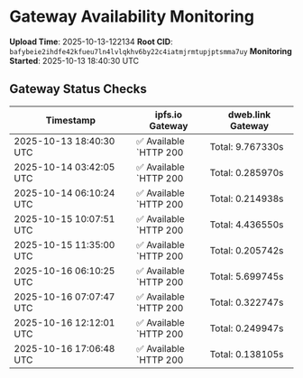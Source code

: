 # Gateway Availability Monitoring

**Upload Time**: 2025-10-13-122134
**Root CID**: `bafybeie2ihdfe42kfueu7ln4lvlqkhv6by22c4iatmjrmtupjptsmma7uy`
**Monitoring Started**: 2025-10-13 18:40:30 UTC

## Gateway Status Checks

| Timestamp | ipfs.io Gateway | dweb.link Gateway |
|-----------|-----------------|-------------------|
| 2025-10-13 18:40:30 UTC | ✅ Available<br>`HTTP 200 | Total: 9.767330s | DNS: 0.166412s | Connect: 0.184046s | Transfer: 9.766876s | Size: 50098 bytes` | ✅ Available<br>`HTTP 200 | Total: 2.077412s | DNS: 0.076485s | Connect: 0.094709s | Transfer: 2.076703s | Size: 50098 bytes` |
| 2025-10-14 03:42:05 UTC | ✅ Available<br>`HTTP 200 | Total: 0.285970s | DNS: 0.174854s | Connect: 0.192463s | Transfer: 0.285139s | Size: 50098 bytes` | ✅ Available<br>`HTTP 200 | Total: 0.179215s | DNS: 0.075984s | Connect: 0.093348s | Transfer: 0.178400s | Size: 50098 bytes` |
| 2025-10-14 06:10:24 UTC | ✅ Available<br>`HTTP 200 | Total: 0.214938s | DNS: 0.136586s | Connect: 0.145417s | Transfer: 0.214591s | Size: 50098 bytes` | ✅ Available<br>`HTTP 200 | Total: 2.900065s | DNS: 0.060684s | Connect: 0.069390s | Transfer: 2.898681s | Size: 50098 bytes` |
| 2025-10-15 10:07:51 UTC | ✅ Available<br>`HTTP 200 | Total: 4.436550s | DNS: 0.129446s | Connect: 0.138002s | Transfer: 4.436225s | Size: 50098 bytes` | ✅ Available<br>`HTTP 200 | Total: 0.149121s | DNS: 0.041863s | Connect: 0.050517s | Transfer: 0.148649s | Size: 50098 bytes` |
| 2025-10-15 11:35:00 UTC | ✅ Available<br>`HTTP 200 | Total: 0.205742s | DNS: 0.132151s | Connect: 0.141140s | Transfer: 0.205223s | Size: 50098 bytes` | ✅ Available<br>`HTTP 200 | Total: 0.107360s | DNS: 0.035855s | Connect: 0.044722s | Transfer: 0.107097s | Size: 50098 bytes` |
| 2025-10-16 06:10:25 UTC | ✅ Available<br>`HTTP 200 | Total: 5.699745s | DNS: 0.171965s | Connect: 0.174650s | Transfer: 5.699335s | Size: 50098 bytes` | ✅ Available<br>`HTTP 200 | Total: 4.899576s | DNS: 0.033088s | Connect: 0.035692s | Transfer: 4.899299s | Size: 50098 bytes` |
| 2025-10-16 07:07:47 UTC | ✅ Available<br>`HTTP 200 | Total: 0.322747s | DNS: 0.171405s | Connect: 0.189063s | Transfer: 0.322026s | Size: 50098 bytes` | ✅ Available<br>`HTTP 200 | Total: 0.148680s | DNS: 0.050898s | Connect: 0.068463s | Transfer: 0.148119s | Size: 50098 bytes` |
| 2025-10-16 12:12:01 UTC | ✅ Available<br>`HTTP 200 | Total: 0.249947s | DNS: 0.103342s | Connect: 0.104722s | Transfer: 0.249562s | Size: 50098 bytes` | ✅ Available<br>`HTTP 200 | Total: 0.089730s | DNS: 0.021104s | Connect: 0.022911s | Transfer: 0.088104s | Size: 50098 bytes` |
| 2025-10-16 17:06:48 UTC | ✅ Available<br>`HTTP 200 | Total: 0.138105s | DNS: 0.085406s | Connect: 0.087381s | Transfer: 0.137591s | Size: 50098 bytes` | ✅ Available<br>`HTTP 200 | Total: 0.199272s | DNS: 0.080537s | Connect: 0.082411s | Transfer: 0.195805s | Size: 50098 bytes` |
